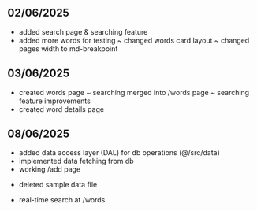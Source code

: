 ## 02/06/2025
+ added search page & searching feature
+ added more words for testing
~ changed words card layout
~ changed pages width to md-breakpoint

## 03/06/2025
+ created words page
~ searching merged into /words page
~ searching feature improvements
+ created word details page

## 08/06/2025
+ added data access layer (DAL) for db operations (@/src/data)
+ implemented data fetching from db
+ working /add page
- deleted sample data file
+ real-time search at /words